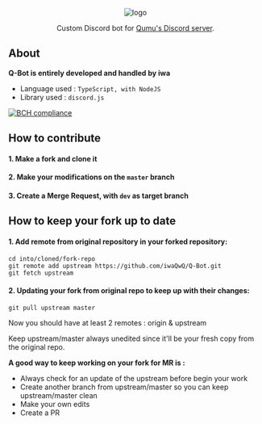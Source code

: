 <div align="center">
<p align="center">
    <img src="https://storage.googleapis.com/iwa-bucket/img/q-bot_logo.png" alt="logo"/>

  <p align="center">
    Custom Discord bot for <a href="https://discord.gg/BU6cPff">Qumu's Discord server</a>.
  </p>
</p>
</div>

## About

**Q-Bot is entirely developed and handled by iwa**

- Language used : `TypeScript, with NodeJS`
- Library used : `discord.js`

[![BCH compliance](https://bettercodehub.com/edge/badge/iwaQwQ/Q-Bot?branch=master)](https://bettercodehub.com/)

## How to contribute

#### 1. Make a fork and clone it
#### 2. Make your modifications on the `master` branch
#### 3. Create a Merge Request, with `dev` as target branch

## How to keep your fork up to date

#### 1. Add remote from original repository in your forked repository:

    cd into/cloned/fork-repo
    git remote add upstream https://github.com/iwaQwQ/Q-Bot.git
    git fetch upstream

#### 2. Updating your fork from original repo to keep up with their changes:

    git pull upstream master

Now you should have at least 2 remotes : origin & upstream

Keep upstream/master always unedited since it'll be your fresh copy from the original repo.

**A good way to keep working on your fork for MR is :**

- Always check for an update of the upstream before begin your work
- Create another branch from upstream/master so you can keep upstream/master clean
- Make your own edits
- Create a PR
